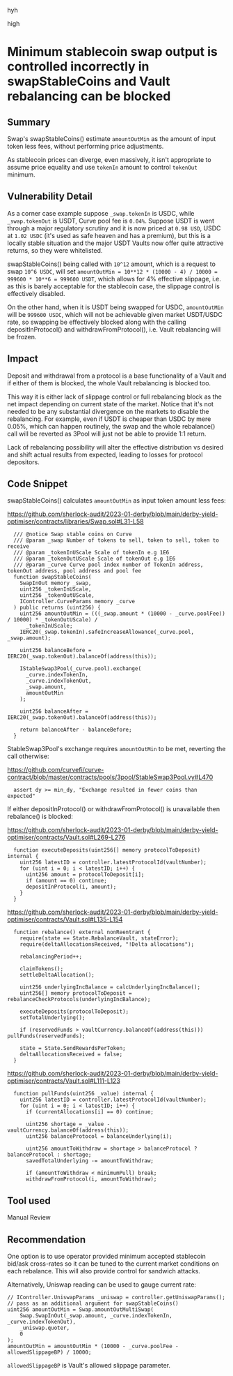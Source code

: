 hyh

high

# Minimum stablecoin swap output is controlled incorrectly in swapStableCoins and Vault rebalancing can be blocked

## Summary

Swap's swapStableCoins() estimate `amountOutMin` as the amount of input token less fees, without performing price adjustments.

As stablecoin prices can diverge, even massively, it isn't appropriate to assume price equality and use `tokenIn` amount to control `tokenOut` minimum.

## Vulnerability Detail

As a corner case example suppose `_swap.tokenIn` is USDC, while `_swap.tokenOut` is USDT, Curve pool fee is `0.04%`. Suppose USDT is went through a major regulatory scrutiny and it is now priced at `0.98 USD`, USDC at `1.02 USDC` (it's used as safe heaven and has a premium), but this is a locally stable situation and the major USDT Vaults now offer quite attractive returns, so they were whitelisted.

swapStableCoins() being called with `10^12` amount, which is a request to swap `10^6 USDC`, will set `amountOutMin = 10**12 * (10000 - 4) / 10000 = 999600 * 10**6 = 999600 USDT`, which allows for 4% effective slippage, i.e. as this is barely acceptable for the stablecoin case, the slippage control is effectively disabled.

On the other hand, when it is USDT being swapped for USDC, `amountOutMin` will be `999600 USDC`, which will not be achievable given market USDT/USDC rate, so swapping be effectively blocked along with the calling depositInProtocol() and withdrawFromProtocol(), i.e. Vault rebalancing will be frozen.

## Impact

Deposit and withdrawal from a protocol is a base functionality of a Vault and if either of them is blocked, the whole Vault rebalancing is blocked too.

This way it is either lack of slippage control or full rebalancing block as the net impact depending on current state of the market. Notice that it's not needed to be any substantial divergence on the markets to disable the rebalancing. For example, even if USDT is cheaper than USDC by mere 0.05%, which can happen routinely, the swap and the whole rebalance() call will be reverted as 3Pool will just not be able to provide 1:1 return.

Lack of rebalancing possibility will alter the effective distribution vs desired and shift actual results from expected, leading to losses for protocol depositors.

## Code Snippet

swapStableCoins() calculates `amountOutMin` as input token amount less fees:

https://github.com/sherlock-audit/2023-01-derby/blob/main/derby-yield-optimiser/contracts/libraries/Swap.sol#L31-L58

```solidity
  /// @notice Swap stable coins on Curve
  /// @param _swap Number of tokens to sell, token to sell, token to receive
  /// @param _tokenInUScale Scale of tokenIn e.g 1E6
  /// @param _tokenOutUScale Scale of tokenOut e.g 1E6
  /// @param _curve Curve pool index number of TokenIn address, tokenOut address, pool address and pool fee
  function swapStableCoins(
    SwapInOut memory _swap,
    uint256 _tokenInUScale,
    uint256 _tokenOutUScale,
    IController.CurveParams memory _curve
  ) public returns (uint256) {
    uint256 amountOutMin = (((_swap.amount * (10000 - _curve.poolFee)) / 10000) * _tokenOutUScale) /
      _tokenInUScale;
    IERC20(_swap.tokenIn).safeIncreaseAllowance(_curve.pool, _swap.amount);

    uint256 balanceBefore = IERC20(_swap.tokenOut).balanceOf(address(this));

    IStableSwap3Pool(_curve.pool).exchange(
      _curve.indexTokenIn,
      _curve.indexTokenOut,
      _swap.amount,
      amountOutMin
    );

    uint256 balanceAfter = IERC20(_swap.tokenOut).balanceOf(address(this));

    return balanceAfter - balanceBefore;
  }
```

StableSwap3Pool's exchange requires `amountOutMin` to be met, reverting the call otherwise:

https://github.com/curvefi/curve-contract/blob/master/contracts/pools/3pool/StableSwap3Pool.vy#L470

```vyper
  assert dy >= min_dy, "Exchange resulted in fewer coins than expected"
```

If either depositInProtocol() or withdrawFromProtocol() is unavailable then rebalance() is blocked:

https://github.com/sherlock-audit/2023-01-derby/blob/main/derby-yield-optimiser/contracts/Vault.sol#L269-L276

```solidity
  function executeDeposits(uint256[] memory protocolToDeposit) internal {
    uint256 latestID = controller.latestProtocolId(vaultNumber);
    for (uint i = 0; i < latestID; i++) {
      uint256 amount = protocolToDeposit[i];
      if (amount == 0) continue;
      depositInProtocol(i, amount);
    }
  }
```

https://github.com/sherlock-audit/2023-01-derby/blob/main/derby-yield-optimiser/contracts/Vault.sol#L135-L154

```solidity
  function rebalance() external nonReentrant {
    require(state == State.RebalanceVault, stateError);
    require(deltaAllocationsReceived, "!Delta allocations");

    rebalancingPeriod++;

    claimTokens();
    settleDeltaAllocation();

    uint256 underlyingIncBalance = calcUnderlyingIncBalance();
    uint256[] memory protocolToDeposit = rebalanceCheckProtocols(underlyingIncBalance);

    executeDeposits(protocolToDeposit);
    setTotalUnderlying();

    if (reservedFunds > vaultCurrency.balanceOf(address(this))) pullFunds(reservedFunds);

    state = State.SendRewardsPerToken;
    deltaAllocationsReceived = false;
  }
```

https://github.com/sherlock-audit/2023-01-derby/blob/main/derby-yield-optimiser/contracts/Vault.sol#L111-L123

```solidity
  function pullFunds(uint256 _value) internal {
    uint256 latestID = controller.latestProtocolId(vaultNumber);
    for (uint i = 0; i < latestID; i++) {
      if (currentAllocations[i] == 0) continue;

      uint256 shortage = _value - vaultCurrency.balanceOf(address(this));
      uint256 balanceProtocol = balanceUnderlying(i);

      uint256 amountToWithdraw = shortage > balanceProtocol ? balanceProtocol : shortage;
      savedTotalUnderlying -= amountToWithdraw;

      if (amountToWithdraw < minimumPull) break;
      withdrawFromProtocol(i, amountToWithdraw);
```

## Tool used

Manual Review

## Recommendation

One option is to use operator provided minimum accepted stablecoin bid/ask cross-rates so it can be tuned to the current market conditions on each rebalance. This will also provide control for sandwich attacks.

Alternatively, Uniswap reading can be used to gauge current rate:

```solidity
// IController.UniswapParams _uniswap = controller.getUniswapParams(); // pass as an additional argument for swapStableCoins()
uint256 amountOutMin = Swap.amountOutMultiSwap(
    Swap.SwapInOut(_swap.amount, _curve.indexTokenIn, _curve.indexTokenOut),
    _uniswap.quoter,
    0
);
amountOutMin = amountOutMin * (10000 - _curve.poolFee - allowedSlippageBP) / 10000;
``` 

`allowedSlippageBP` is Vault's allowed slippage parameter.